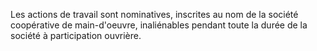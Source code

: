   
 Les actions de travail sont nominatives, inscrites au nom de la société coopérative de main-d'oeuvre, inaliénables pendant toute la durée de la société à participation ouvrière.  

  
